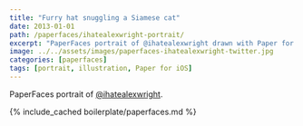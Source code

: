 ```yaml
---
title: "Furry hat snuggling a Siamese cat"
date: 2013-01-01
path: /paperfaces/ihatealexwright-portrait/
excerpt: "PaperFaces portrait of @ihatealexwright drawn with Paper for iOS on an iPad."
image: ../../assets/images/paperfaces-ihatealexwright-twitter.jpg
categories: [paperfaces]
tags: [portrait, illustration, Paper for iOS]
---
```


PaperFaces portrait of [@ihatealexwright](https://twitter.com/ihatealexwright).

{% include_cached boilerplate/paperfaces.md %}
